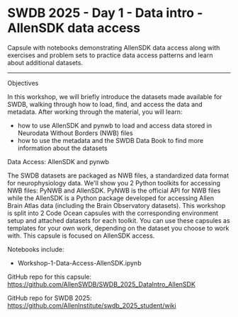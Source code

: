 # SWDB 2025 - Day 1 - Data intro - AllenSDK data access

Capsule with notebooks demonstrating AllenSDK data access along with exercises and problem sets to practice data access patterns and learn about additional datasets. 

------------------------------------------------------------------------------------------------------------------------------------------------------    
Objectives 
    
In this workshop, we will briefly introduce the datasets made available for SWDB, walking through how to load, find, and access the data and metadata. After working through the material, you will learn: 
* how to use AllenSDK and pynwb to load and access data stored in Neurodata Without Borders (NWB) files
* how to use the metadata and the SWDB Data Book to find more information about the datasets 


Data Access: AllenSDK and pynwb

The SWDB datasets are packaged as NWB files, a standardized data format for neurophysiology data. We'll show you 2 Python toolkits for accessing NWB files: PyNWB and AllenSDK. PyNWB is the official API for NWB files while the AllenSDK is a Python package developed for accessing Allen Brain Atlas data (including the Brain Observatory datasets). This workshop is split into 2 Code Ocean capsules with the corresponding environment setup and attached datasets for each toolkit. You can use these capsules as templates for your own work, depending on the dataset you choose to work with. This capsule is focused on AllenSDK access. 


Notebooks include: 
* Workshop-1-Data-Access-AllenSDK.ipynb

GitHub repo for this capsule: https://github.com/AllenSWDB/SWDB_2025_DataIntro_AllenSDK

GitHub repo for SWDB 2025: https://github.com/AllenInstitute/swdb_2025_student/wiki 
